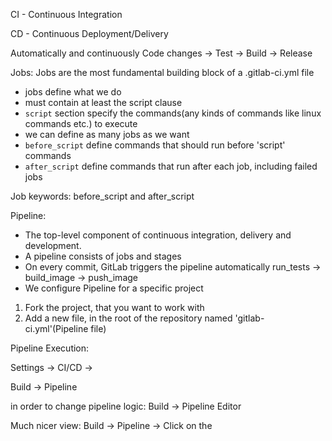 CI - Continuous Integration

CD - Continuous Deployment/Delivery

Automatically and continuously Code changes -> Test -> Build -> Release

Jobs: Jobs are the most fundamental building block of a .gitlab-ci.yml file
- jobs define what we do
- must contain at least the script clause
- `script` section specify the commands(any kinds of commands like linux commands etc.) to execute
- we can define as many jobs as we want
- `before_script` define commands that should run before 'script' commands
- `after_script` define commands that run after each job, including failed jobs

Job keywords: before_script and after_script

Pipeline:
- The top-level component of continuous integration, delivery and development.
- A pipeline consists of jobs and stages
- On every commit, GitLab triggers the pipeline automatically
run_tests -> build_image -> push_image
- We configure Pipeline for a specific project

1. Fork the project, that you want to work with
2. Add a new file, in the root of the repository named 'gitlab-ci.yml'(Pipeline file)


Pipeline Execution:

Settings -> CI/CD ->

Build -> Pipeline

in order to change pipeline logic: Build -> Pipeline Editor


Much nicer view: Build -> Pipeline -> Click on the
